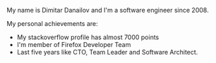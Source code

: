 My name is Dimitar Danailov and I'm a software engineer since 2008. 

My personal achievements are: 

- My stackoverflow profile has almost 7000 points
- I'm member of Firefox Developer Team 
- Last five years like CTO, Team Leader and Software Architect.


